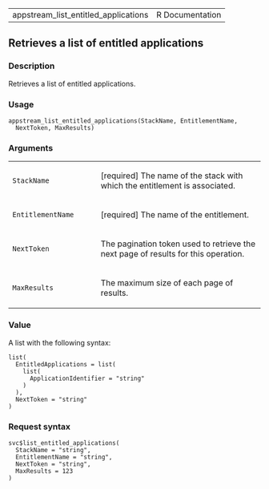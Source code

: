 <table style="width: 100%;">
<tbody>
<tr class="odd">
<td>appstream_list_entitled_applications</td>
<td style="text-align: right;">R Documentation</td>
</tr>
</tbody>
</table>

## Retrieves a list of entitled applications

### Description

Retrieves a list of entitled applications.

### Usage

    appstream_list_entitled_applications(StackName, EntitlementName,
      NextToken, MaxResults)

### Arguments

<table>
<colgroup>
<col style="width: 35%" />
<col style="width: 65%" />
</colgroup>
<tbody>
<tr class="odd">
<td><code
id="appstream_list_entitled_applications_:_StackName">StackName</code></td>
<td><p>[required] The name of the stack with which the entitlement is
associated.</p></td>
</tr>
<tr class="even">
<td><code
id="appstream_list_entitled_applications_:_EntitlementName">EntitlementName</code></td>
<td><p>[required] The name of the entitlement.</p></td>
</tr>
<tr class="odd">
<td><code
id="appstream_list_entitled_applications_:_NextToken">NextToken</code></td>
<td><p>The pagination token used to retrieve the next page of results
for this operation.</p></td>
</tr>
<tr class="even">
<td><code
id="appstream_list_entitled_applications_:_MaxResults">MaxResults</code></td>
<td><p>The maximum size of each page of results.</p></td>
</tr>
</tbody>
</table>

### Value

A list with the following syntax:

    list(
      EntitledApplications = list(
        list(
          ApplicationIdentifier = "string"
        )
      ),
      NextToken = "string"
    )

### Request syntax

    svc$list_entitled_applications(
      StackName = "string",
      EntitlementName = "string",
      NextToken = "string",
      MaxResults = 123
    )
